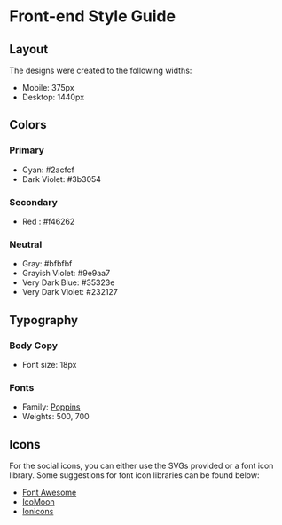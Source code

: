 # Front-end Style Guide

## Layout

The designs were created to the following widths:

- Mobile: 375px
- Desktop: 1440px

## Colors

### Primary

- Cyan: #2acfcf
- Dark Violet: #3b3054

### Secondary

- Red : #f46262

### Neutral

- Gray: #bfbfbf
- Grayish Violet: #9e9aa7
- Very Dark Blue: #35323e
- Very Dark Violet: #232127

## Typography

### Body Copy

- Font size: 18px

### Fonts

- Family: [Poppins](https://fonts.google.com/specimen/Poppins)
- Weights: 500, 700

## Icons

For the social icons, you can either use the SVGs provided or a font icon library. Some suggestions for font icon libraries can be found below:

- [Font Awesome](https://fontawesome.com)
- [IcoMoon](https://icomoon.io)
- [Ionicons](https://ionicons.com)